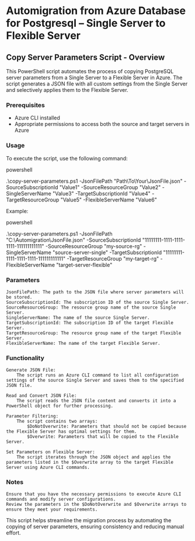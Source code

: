 # Automigration from Azure Database for Postgresql – Single Server to Flexible Server


## Copy Server Parameters Script - Overview

This PowerShell script automates the process of copying PostgreSQL server parameters from a Single Server to a Flexible Server in Azure. The script generates a JSON file with all custom settings from the Single Server and selectively applies them to the Flexible Server.

### Prerequisites

- Azure CLI installed
- Appropriate permissions to access both the source and target servers in Azure

### Usage

To execute the script, use the following command:

powershell

.\copy-server-parameters.ps1 -JsonFilePath "Path\To\Your\JsonFile.json" -SourceSubscriptionId "Value1" -SourceResourceGroup "Value2" -SingleServerName "Value3" -TargetSubscriptionId "Value4" -TargetResourceGroup "Value5" -FlexibleServerName "Value6"

Example:

powershell

.\copy-server-parameters.ps1 -JsonFilePath "C:\Automigration\JsonFile.json" -SourceSubscriptionId "11111111-1111-1111-1111-111111111111" -SourceResourceGroup "my-source-rg" -SingleServerName "source-server-single" -TargetSubscriptionId "11111111-1111-1111-1111-111111111111" -TargetResourceGroup "my-target-rg" -FlexibleServerName "target-server-flexible"

### Parameters

    JsonFilePath: The path to the JSON file where server parameters will be stored.
    SourceSubscriptionId: The subscription ID of the source Single Server.
    SourceResourceGroup: The resource group name of the source Single Server.
    SingleServerName: The name of the source Single Server.
    TargetSubscriptionId: The subscription ID of the target Flexible Server.
    TargetResourceGroup: The resource group name of the target Flexible Server.
    FlexibleServerName: The name of the target Flexible Server.

### Functionality

    Generate JSON File:
        The script runs an Azure CLI command to list all configuration settings of the source Single Server and saves them to the specified JSON file.

    Read and Convert JSON File:
        The script reads the JSON file content and converts it into a PowerShell object for further processing.

    Parameter Filtering:
        The script contains two arrays:
            $DoNotOverwrite: Parameters that should not be copied because the Flexible Server has optimal settings for them.
            $Overwrite: Parameters that will be copied to the Flexible Server.

    Set Parameters on Flexible Server:
        The script iterates through the JSON object and applies the parameters listed in the $Overwrite array to the target Flexible Server using Azure CLI commands.

### Notes

    Ensure that you have the necessary permissions to execute Azure CLI commands and modify server configurations.
    Review the parameters in the $DoNotOverwrite and $Overwrite arrays to ensure they meet your requirements.

This script helps streamline the migration process by automating the copying of server parameters, ensuring consistency and reducing manual effort.